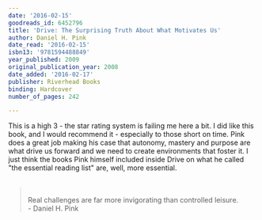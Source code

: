 ```yaml
---
date: '2016-02-15'
goodreads_id: 6452796
title: 'Drive: The Surprising Truth About What Motivates Us'
author: Daniel H. Pink
date_read: '2016-02-15'
isbn13: '9781594488849'
year_published: 2009
original_publication_year: 2008
date_added: '2016-02-17'
publisher: Riverhead Books
binding: Hardcover
number_of_pages: 242

---
```

This is a high 3 - the star rating system is failing me here a bit. I did like this book, and I would recommend it - especially to those short on time. Pink does a great job making his case that autonomy, mastery and purpose are what drive us forward and we need to create environments that foster it. I just think the books Pink himself included inside Drive on what he called "the essential reading list" are, well, more essential.<br/><br/><blockquote><br/>Real challenges are far more invigorating than controlled leisure.<br/> - Daniel H. Pink<br/></blockquote>
